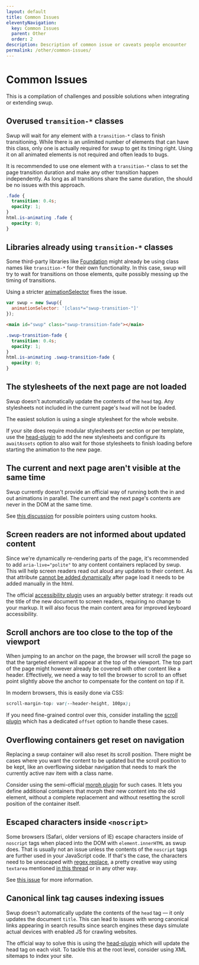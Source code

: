 ```yaml
---
layout: default
title: Common Issues
eleventyNavigation:
  key: Common Issues
  parent: Other
  order: 2
description: Description of common issue or caveats people encounter
permalink: /other/common-issues/
---
```


# Common Issues

This is a compilation of challenges and possible solutions when integrating or extending swup.

## Overused `transition-*` classes

Swup will wait for any element with a `transition-*` class to finish transitioning.
While there is an unlimited number of elements that can have this class, only one is actually
required for swup to get its timing right. Using it on all animated elements is not required and
often leads to bugs.

It is recommended to use one element with a `transition-*` class to set the page
transition duration and make any other transition happen independently. As long as all transitions
share the same duration, the should be no issues with this approach.

```css
.fade {
  transition: 0.4s;
  opacity: 1;
}
html.is-animating .fade {
  opacity: 0;
}
```

## Libraries already using `transition-*` classes

Some third-party libraries like [Foundation](https://foundation.zurb.com/) might already be using
class names like `transition-*` for their own functionality. In this case, swup will try to wait
for transitions on those elements, quite possibly messing up the timing of transitions.

Using a stricter [animationSelector](/options/#animation-selector) fixes the issue.

```javascript
var swup = new Swup({
  animationSelector: '[class*="swup-transition-"]'
});
```

```html
<main id="swup" class="swup-transition-fade"></main>
```

```css
.swup-transition-fade {
  transition: 0.4s;
  opacity: 1;
}
html.is-animating .swup-transition-fade {
  opacity: 0;
}
```

## The stylesheets of the next page are not loaded

Swup doesn't automatically update the contents of the `head` tag. Any stylesheets not included in
the current page's `head` will not be loaded.

The easiest solution is using a single stylesheet for the whole website.

If your site does require modular stylesheets per section or per template, use the [head-plugin](/plugins/head-plugin/)
to add the new stylesheets and configure its `awaitAssets` option to also wait for those
stylesheets to finish loading before starting the animation to the new page.

## The current and next page aren't visible at the same time

Swup currently doesn't provide an official way of running both the in and out animations in parallel.
The current and the next page's contents are never in the DOM at the same time.

See [this discussion](https://github.com/orgs/swup/discussions/502#discussioncomment-3536642)
for possible pointers using custom hooks.

## Screen readers are not informed about updated content

Since we're dynamically re-rendering parts of the page, it's recommended to add `aria-live="polite"`
to any content containers replaced by swup. This will help screen readers read out aloud any
updates to their content. As that attribute [cannot be added dynamically](https://developer.mozilla.org/en-US/docs/Web/Accessibility/ARIA/ARIA_Live_Regions) after page load it needs to be added manually in the html.

The official [accessibility plugin](/plugins/a11y-plugin/) uses an arguably better strategy: it
reads out the title of the new document to screen readers, requiring no change to your markup. It
will also focus the main content area for improved keyboard accessibility.

## Scroll anchors are too close to the top of the viewport

When jumping to an anchor on the page, the browser will scroll the page so that the targeted
element will appear at the top of the viewport. The top part of the page might however already be
covered with other content like a header. Effectively, we need a way to tell the browser to scroll
to an offset point slightly above the anchor to compensate for the content on top if it.

In modern browsers, this is easily done via CSS:

```css
scroll-margin-top: var(--header-height, 100px);
```

If you need fine-grained control over this, consider installing the
[scroll plugin](/plugins/scroll-plugin/) which has a dedicated `offset` option to handle these
cases.

## Overflowing containers get reset on navigation

Replacing a swup container will also reset its scroll position. There might be cases where you
want the content to be updated but the scroll position to be kept, like an overflowing sidebar
navigation that needs to mark the currently active nav item with a class name.

Consider using the semi-official [morph plugin](https://github.com/daun/swup-morph-plugin) for such
cases. It lets you define additional containers that morph their new content into the old element,
without a complete replacement and without resetting the scroll position of the container itself.

## Escaped characters inside `<noscript>`

Some browsers (Safari, older versions of IE) escape characters inside of `noscript` tags when placed
into the DOM with `element.innerHTML` as swup does. That is usually not an issue unless the contents
of the `noscript` tags are further used in your JavaScript code. If that's the case, the characters
need to be unescaped with [regex replace](https://developer.mozilla.org/en-US/docs/Web/JavaScript/Reference/Global_Objects/String/replace),
a pretty creative way using `textarea` mentioned [in this thread](https://github.com/swup/swup/issues/107)
or in any other way.

See [this issue](https://github.com/swup/swup/issues/107) for more information.

## Canonical link tag causes indexing issues

Swup doesn't automatically update the contents of the `head` tag — it only updates the document
`title`. This can lead to issues with wrong canonical links appearing in search results since search
engines these days simulate actual devices with enabled JS for crawling websites.

The official way to solve this is using the [head-plugin](/plugins/head-plugin/) which will
update the head tag on each visit. To tackle this at the root level, consider using XML sitemaps to
index your site.
